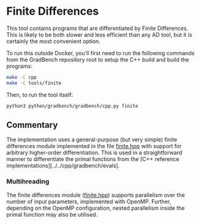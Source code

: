 # Finite Differences

This tool contains programs that are differentiated by Finite Differences. This
is likely to be both slower and less efficient than any AD tool, but it is
certainly the most convenient option.

To run this outside Docker, you'll first need to run the following commands from
the GradBench repository root to setup the C++ build and build the programs:

```sh
make -C cpp
make -C tools/finite
```

Then, to run the tool itself:

```sh
python3 python/gradbench/gradbench/cpp.py finite
```

## Commentary

The implementation uses a general-purpose (but very simple) finite differences
module implemented in the file [finite.hpp][] with support for arbitrary
higher-order differentiation. This is used in a straightforward manner to
differentiate the primal functions from the [C++ reference
implementations][../../cpp/gradbench/evals].

### Multihreading

The finite differences module ([finite.hpp][]) supports parallelism over the
number of input parameters, implemented with OpenMP. Further, depending on the
OpenMP configuration, nested parallelism inside the primal function may also be
utilised.

[finite.hpp]: ./finite.hpp
